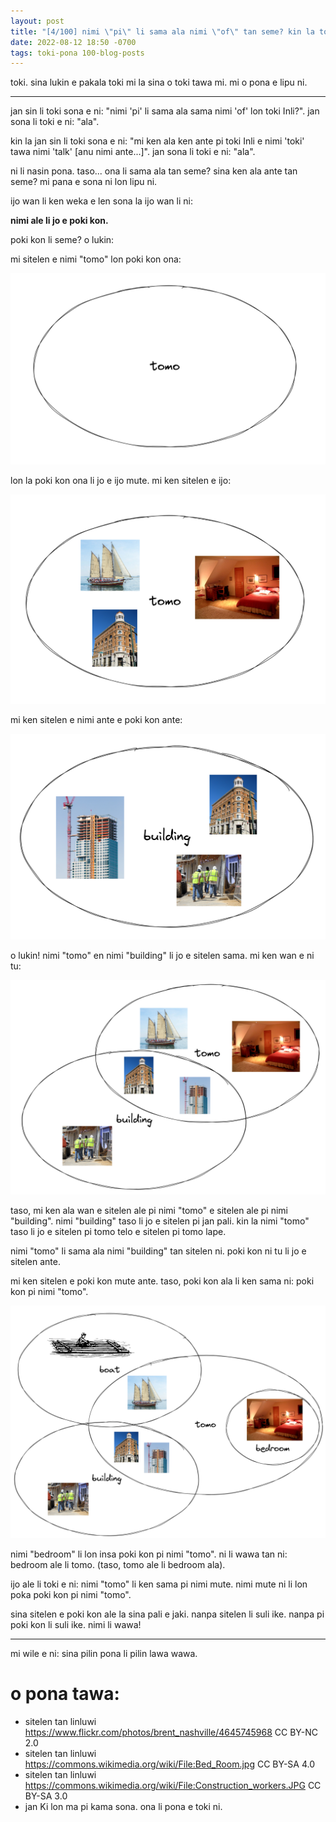 ```yaml
---
layout: post
title: "[4/100] nimi \"pi\" li sama ala nimi \"of\" tan seme? kin la toki sona ante."
date: 2022-08-12 18:50 -0700
tags: toki-pona 100-blog-posts
---
```


toki. sina lukin e pakala toki mi la sina o toki tawa mi. mi o pona e lipu ni. 

---

jan sin li toki sona e ni: "nimi 'pi' li sama ala sama nimi 'of' lon toki Inli?". jan sona li toki e ni: "ala". 

kin la jan sin li toki sona e ni: "mi ken ala ken ante pi toki Inli e nimi 'toki' tawa nimi 'talk' [anu nimi ante...]". jan sona li toki e ni: "ala". 

ni li nasin pona. taso... ona li sama ala tan seme? sina ken ala ante tan seme? mi pana e sona ni lon lipu ni.

ijo wan li ken weka e len sona la ijo wan li ni: 

**nimi ale li jo e poki kon.**

poki kon li seme? o lukin:

mi sitelen e nimi "tomo" lon poki kon ona: 

![](/assets/imgs/2022-08-12-19-31-20.png)

lon la poki kon ona li jo e ijo mute. mi ken sitelen e ijo:

![](/assets/imgs/2022-08-12-19-44-50.png)

mi ken sitelen e nimi ante e poki kon ante:

![](/assets/imgs/2022-08-12-20-01-38.png)

o lukin! nimi "tomo" en nimi "building" li jo e sitelen sama. mi ken wan e ni tu:

![](/assets/imgs/2022-08-12-20-24-43.png)

taso, mi ken ala wan e sitelen ale pi nimi "tomo" e sitelen ale pi nimi "building". nimi "building" taso li jo e sitelen pi jan pali. kin la nimi "tomo" taso li jo e sitelen pi tomo telo e sitelen pi tomo lape. 

nimi "tomo" li sama ala nimi "building" tan sitelen ni. poki kon ni tu li jo e sitelen ante. 

mi ken sitelen e poki kon mute ante. taso, poki kon ala li ken sama ni: poki kon pi nimi "tomo".

![](/assets/imgs/2022-08-12-20-59-15.png)

nimi "bedroom" li lon insa poki kon pi nimi "tomo". ni li wawa tan ni: bedroom ale li tomo. (taso, tomo ale li bedroom ala).

ijo ale li toki e ni: nimi "tomo" li ken sama pi nimi mute. nimi mute ni li lon poka poki kon pi nimi "tomo".

sina sitelen e poki kon ale la sina pali e jaki. nanpa sitelen li suli ike. nanpa pi poki kon li suli ike. nimi li wawa!

---

mi wile e ni: sina pilin pona li pilin lawa wawa.

# o pona tawa:

* sitelen tan linluwi <https://www.flickr.com/photos/brent_nashville/4645745968> CC BY-NC 2.0
* sitelen tan linluwi <https://commons.wikimedia.org/wiki/File:Bed_Room.jpg> CC BY-SA 4.0
* sitelen tan linluwi <https://commons.wikimedia.org/wiki/File:Construction_workers.JPG> CC BY-SA 3.0
* jan Ki lon ma pi kama sona. ona li pona e toki ni.